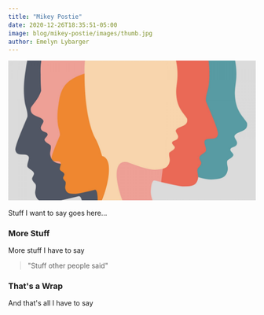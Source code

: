 ```yaml
---
title: "Mikey Postie"
date: 2020-12-26T18:35:51-05:00
image: blog/mikey-postie/images/thumb.jpg
author: Emelyn Lybarger
---
```



![my alt text](images/feature.jpg)

Stuff I want to say goes here...

### More Stuff

More stuff I have to say

> "Stuff other people said"

### That's a Wrap

And that's all I have to say
